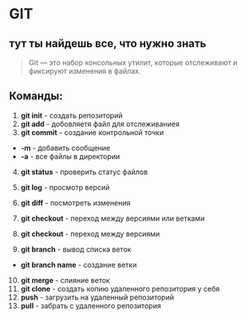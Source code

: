﻿# GIT #

## тут ты найдешь все, что нужно знать ##

>Git — это набор консольных утилит, которые отслеживают и фиксируют изменения в файлах. 


## Команды: ##
1.   **git init** - создать репозиторий 
2.   **git add** - добовляетя файл для отслеживаниея
3.  **git commit** - создание контрольной точки  
* **-m** - добавить сообщение 
* **-a** - все файлы в директории
4. **git status** - проверить статус файлов
5. **git log** - просмотр версий  
6. **git diff** - посмотреть изменения 
7. **git checkout** - переход между версиями или ветками

8. **git checkout** - переход между версиями
9. **git branch** - вывод списка веток
* **git branch name** - создание ветки
10. **git merge** - слияние веток
11. **git clone** - создать копию удаленного репозитория у себя 
12. **push** - загрузить на удаленный репозиторий
13. **pull** - забрать с удаленного репозитория
